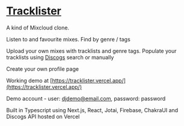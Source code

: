 # [Tracklister](https://tracklister.vercel.app/)

A kind of Mixcloud clone.

Listen to and favourite mixes. Find by genre / tags

Upload your own mixes with tracklists and genre tags. Populate your tracklists using [Discogs](https://www.discogs.com) search or manually

Create your own profile page

Working demo at [https://tracklister.vercel.app/](https://tracklister.vercel.app/)

Demo account - user: djdemo@email.com, password: password

Built in Typescript using Next.js, React, Jotai, Firebase, ChakraUI and Discogs API hosted on Vercel
